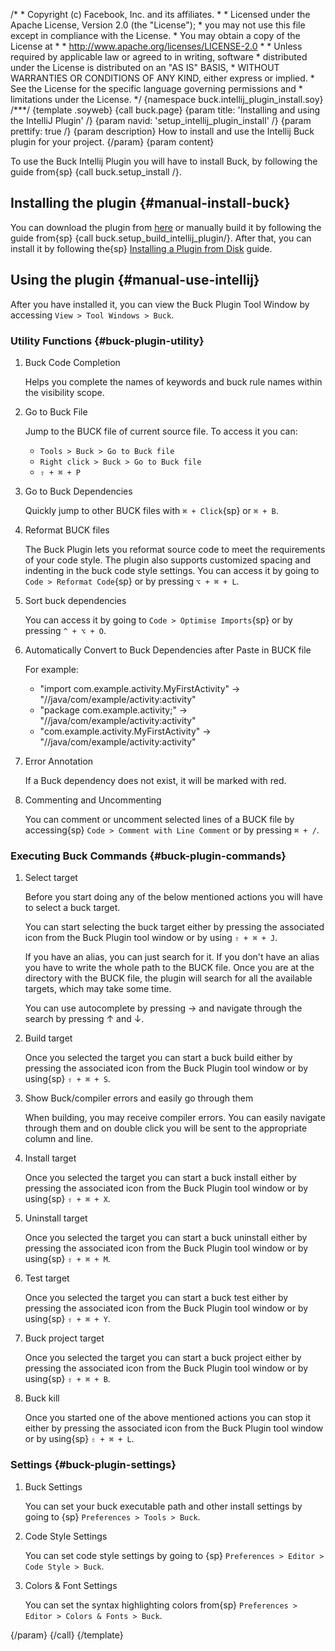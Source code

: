 /\* \* Copyright (c) Facebook, Inc. and its affiliates. \* \* Licensed
under the Apache License, Version 2.0 (the \"License\"); \* you may not
use this file except in compliance with the License. \* You may obtain a
copy of the License at \* \* http://www.apache.org/licenses/LICENSE-2.0
\* \* Unless required by applicable law or agreed to in writing,
software \* distributed under the License is distributed on an \"AS IS\"
BASIS, \* WITHOUT WARRANTIES OR CONDITIONS OF ANY KIND, either express
or implied. \* See the License for the specific language governing
permissions and \* limitations under the License. \*/ {namespace
buck.intellij_plugin_install.soy} /\*\*\*/ {template .soyweb} {call
buck.page} {param title: \'Installing and using the IntelliJ Plugin\' /}
{param navid: \'setup_intellij_plugin_install\' /} {param prettify: true
/} {param description} How to install and use the Intellij Buck plugin
for your project. {/param} {param content}

To use the Buck Intellij Plugin you will have to install Buck, by
following the guide from{sp} {call buck.setup_install /}.

## Installing the plugin {#manual-install-buck}

You can download the plugin from
[here](https://plugins.jetbrains.com/plugin/7826-buck-for-idea) or
manually build it by following the guide from{sp} {call
buck.setup_build_intellij_plugin/}. After that, you can install it by
following the{sp} [Installing a Plugin from
Disk](https://www.jetbrains.com/help/idea/installing-a-plugin-from-disk.html)
guide.

## Using the plugin {#manual-use-intellij}

After you have installed it, you can view the Buck Plugin Tool Window by
accessing `View > Tool Windows > Buck`.

### Utility Functions {#buck-plugin-utility}

1.  Buck Code Completion

    Helps you complete the names of keywords and buck rule names within
    the visibility scope.

2.  Go to Buck File

    Jump to the BUCK file of current source file. To access it you can:

    -   `Tools > Buck > Go to Buck file`
    -   `Right click > Buck > Go to Buck file`
    -   `⇧ + ⌘ + P`

3.  Go to Buck Dependencies

    Quickly jump to other BUCK files with `⌘ + Click`{sp} or `⌘ + B`.

4.  Reformat BUCK files

    The Buck Plugin lets you reformat source code to meet the
    requirements of your code style. The plugin also supports customized
    spacing and indenting in the buck code style settings. You can
    access it by going to `Code > Reformat Code`{sp} or by pressing
    `⌥ + ⌘ + L`.

5.  Sort buck dependencies

    You can access it by going to `Code > Optimise Imports`{sp} or by
    pressing `^ + ⌥ + O`.

6.  Automatically Convert to Buck Dependencies after Paste in BUCK file

    For example:

    -   \"import com.example.activity.MyFirstActivity\" -\>
        \"//java/com/example/activity:activity\"
    -   \"package com.example.activity;\" -\>
        \"//java/com/example/activity:activity\"
    -   \"com.example.activity.MyFirstActivity\" -\>
        \"//java/com/example/activity:activity\"

7.  Error Annotation

    If a Buck dependency does not exist, it will be marked with red.

8.  Commenting and Uncommenting

    You can comment or uncomment selected lines of a BUCK file by
    accessing{sp} `Code > Comment with Line Comment` or by pressing
    `⌘ + /`.

### Executing Buck Commands {#buck-plugin-commands}

1.  Select target

    Before you start doing any of the below mentioned actions you will
    have to select a buck target.

    You can start selecting the buck target either by pressing the
    associated icon from the Buck Plugin tool window or by using
    `⇧ + ⌘ + J`.

    If you have an alias, you can just search for it. If you don\'t have
    an alias you have to write the whole path to the BUCK file. Once you
    are at the directory with the BUCK file, the plugin will search for
    all the available targets, which may take some time.

    You can use autocomplete by pressing → and navigate through the
    search by pressing ↑ and ↓.

2.  Build target

    Once you selected the target you can start a buck build either by
    pressing the associated icon from the Buck Plugin tool window or by
    using{sp} `⇧ + ⌘ + S`.

3.  Show Buck/compiler errors and easily go through them

    When building, you may receive compiler errors. You can easily
    navigate through them and on double click you will be sent to the
    appropriate column and line.

4.  Install target

    Once you selected the target you can start a buck install either by
    pressing the associated icon from the Buck Plugin tool window or by
    using{sp} `⇧ + ⌘ + X`.

5.  Uninstall target

    Once you selected the target you can start a buck uninstall either
    by pressing the associated icon from the Buck Plugin tool window or
    by using{sp} `⇧ + ⌘ + M`.

6.  Test target

    Once you selected the target you can start a buck test either by
    pressing the associated icon from the Buck Plugin tool window or by
    using{sp} `⇧ + ⌘ + Y`.

7.  Buck project target

    Once you selected the target you can start a buck project either by
    pressing the associated icon from the Buck Plugin tool window or by
    using{sp} `⇧ + ⌘ + B`.

8.  Buck kill

    Once you started one of the above mentioned actions you can stop it
    either by pressing the associated icon from the Buck Plugin tool
    window or by using{sp} `⇧ + ⌘ + L`.

### Settings {#buck-plugin-settings}

1.  Buck Settings

    You can set your buck executable path and other install settings by
    going to {sp} `Preferences > Tools > Buck`.

2.  Code Style Settings

    You can set code style settings by going to {sp}
    `Preferences > Editor > Code Style > Buck`.

3.  Colors & Font Settings

    You can set the syntax highlighting colors from{sp}
    `Preferences > Editor > Colors & Fonts > Buck`.

{/param} {/call} {/template}
